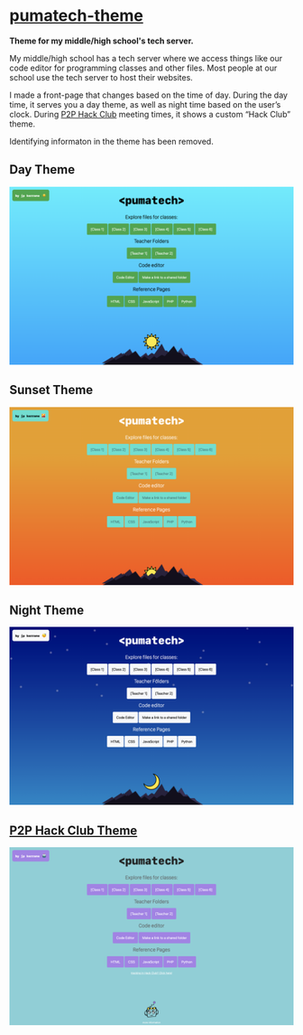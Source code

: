 # [pumatech-theme](https://pumatech-theme.thatrobot.dev)
**Theme for my middle/high school's tech server.**

My middle/high school has a tech server where we access things like our code editor for programming classes and other files. Most people at our school use the tech server to host their websites.

I made a front-page that changes based on the time of day. During the day time, it serves you a day theme, as well as night time based on the user’s clock. During [P2P Hack Club](https://p2phack.club/) meeting times, it shows a custom “Hack Club” theme.

Identifying informaton in the theme has been removed.

## Day Theme
![Screenshot of Day Theme](images/day.png)

## Sunset Theme
![Screenshot of Sunset Theme](images/sunset.png)

## Night Theme
![Screenshot of Night Theme](images/night.png)

## [P2P Hack Club Theme](https://p2phack.club/) 
![Screenshot of P2P Hack Club theme](images/p2phackclub.png)
